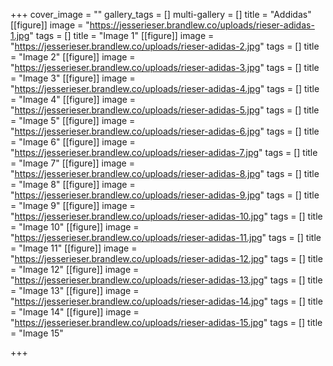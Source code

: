 +++
cover_image = ""
gallery_tags = []
multi-gallery = []
title = "Addidas"
[[figure]]
image = "https://jesserieser.brandlew.co/uploads/rieser-adidas-1.jpg"
tags = []
title = "Image 1"
[[figure]]
image = "https://jesserieser.brandlew.co/uploads/rieser-adidas-2.jpg"
tags = []
title = "Image 2"
[[figure]]
image = "https://jesserieser.brandlew.co/uploads/rieser-adidas-3.jpg"
tags = []
title = "Image 3"
[[figure]]
image = "https://jesserieser.brandlew.co/uploads/rieser-adidas-4.jpg"
tags = []
title = "Image 4"
[[figure]]
image = "https://jesserieser.brandlew.co/uploads/rieser-adidas-5.jpg"
tags = []
title = "Image 5"
[[figure]]
image = "https://jesserieser.brandlew.co/uploads/rieser-adidas-6.jpg"
tags = []
title = "Image 6"
[[figure]]
image = "https://jesserieser.brandlew.co/uploads/rieser-adidas-7.jpg"
tags = []
title = "Image 7"
[[figure]]
image = "https://jesserieser.brandlew.co/uploads/rieser-adidas-8.jpg"
tags = []
title = "Image 8"
[[figure]]
image = "https://jesserieser.brandlew.co/uploads/rieser-adidas-9.jpg"
tags = []
title = "Image 9"
[[figure]]
image = "https://jesserieser.brandlew.co/uploads/rieser-adidas-10.jpg"
tags = []
title = "Image 10"
[[figure]]
image = "https://jesserieser.brandlew.co/uploads/rieser-adidas-11.jpg"
tags = []
title = "Image 11"
[[figure]]
image = "https://jesserieser.brandlew.co/uploads/rieser-adidas-12.jpg"
tags = []
title = "Image 12"
[[figure]]
image = "https://jesserieser.brandlew.co/uploads/rieser-adidas-13.jpg"
tags = []
title = "Image 13"
[[figure]]
image = "https://jesserieser.brandlew.co/uploads/rieser-adidas-14.jpg"
tags = []
title = "Image 14"
[[figure]]
image = "https://jesserieser.brandlew.co/uploads/rieser-adidas-15.jpg"
tags = []
title = "Image 15"

+++
